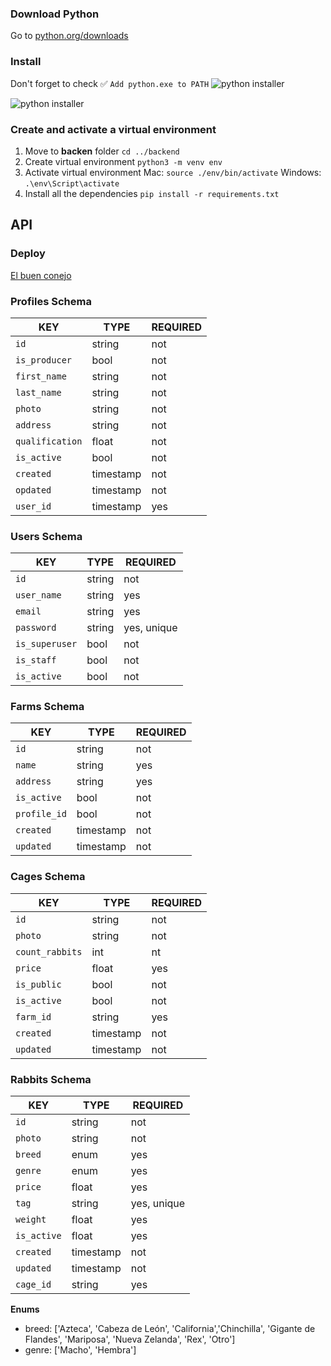 ### Download Python

Go to [python.org/downloads](https://www.python.org/downloads/)

### Install

Don't forget to check ✅ `Add python.exe to PATH`
![python installer](https://res.cloudinary.com/dzc8agefr/image/upload/v1696907584/1_efwa83.png)



![python installer](https://res.cloudinary.com/dzc8agefr/image/upload/v1696907584/2_vtuyh3.png)


### Create and activate a virtual environment

1. Move to **backen** folder
`cd ../backend`
2. Create virtual environment
`python3 -m venv env`
3. Activate virtual environment
  Mac: `source ./env/bin/activate`
  Windows: `.\env\Script\activate`
4. Install all the dependencies 
`pip install -r requirements.txt`



## API

### Deploy
[El buen conejo](https://apiebc.online/api/schema/swagger-ui/)


### Profiles Schema

|**KEY**|**TYPE**|**REQUIRED**|
|-|-|-|
|`id`|string|not|
|`is_producer`|bool|not|
|`first_name`|string|not|
|`last_name`|string|not|
|`photo`|string|not|
|`address`|string|not|
|`qualification`|float|not|
|`is_active`|bool|not|
|`created`|timestamp|not|
|`opdated`|timestamp|not|
|`user_id`|timestamp|yes|

### Users Schema

|**KEY**|**TYPE**|**REQUIRED**|
|-|-|-|
|`id`|string|not|
|`user_name`|string|yes|
|`email`|string|yes|
|`password`|string|yes, unique|
|`is_superuser`|bool|not|
|`is_staff`|bool|not|
|`is_active`|bool|not|

### Farms Schema

|**KEY**|**TYPE**|**REQUIRED**|
|-|-|-|
|`id`|string|not|
|`name`|string|yes|
|`address`|string|yes|
|`is_active`|bool|not|
|`profile_id`|bool|not|
|`created`|timestamp|not|
|`updated`|timestamp|not|

### Cages Schema

|**KEY**|**TYPE**|**REQUIRED**|
|-|-|-|
|`id`|string|not|
|`photo`|string|not|
|`count_rabbits`|int|nt|
|`price`|float|yes|
|`is_public`|bool|not|
|`is_active`|bool|not|
|`farm_id`|string|yes|
|`created`|timestamp|not|
|`updated`|timestamp|not|

### Rabbits Schema

|**KEY**|**TYPE**|**REQUIRED**|
|-|-|-|
|`id`|string|not|
|`photo`|string|not|
|`breed`|enum|yes|
|`genre`|enum|yes|
|`price`|float|yes|
|`tag`|string|yes, unique|
|`weight`|float|yes|
|`is_active`|float|yes|
|`created`|timestamp|not|
|`updated`|timestamp|not|
|`cage_id`|string|yes|



**Enums**
- breed: ['Azteca', 'Cabeza de León', 'California','Chinchilla', 'Gigante de Flandes', 'Mariposa', 'Nueva Zelanda', 'Rex', 'Otro']
- genre: ['Macho', 'Hembra']
